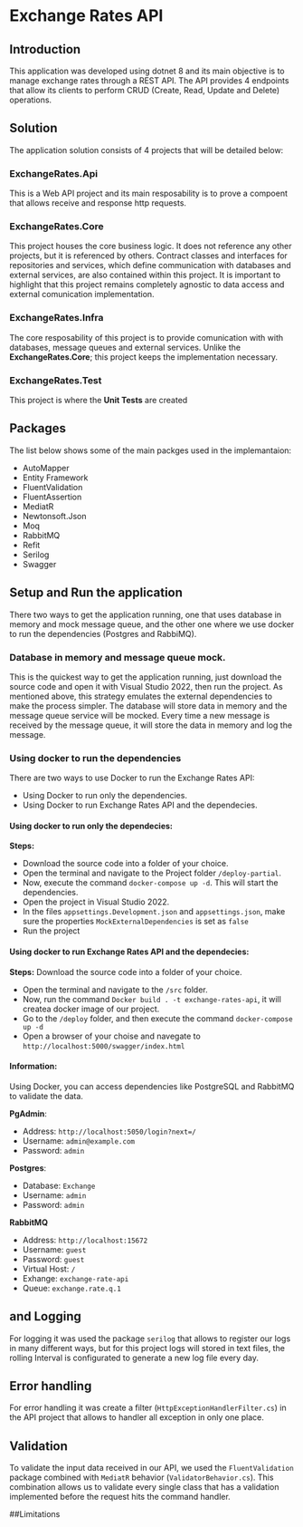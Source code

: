 # Exchange Rates API

## Introduction

This application was developed using dotnet 8 and its main objective is to manage exchange rates through a REST API.
The API provides 4 endpoints that allow its clients to perform CRUD (Create, Read, Update and Delete) operations.

## Solution

The application solution consists of 4 projects that will be detailed below:

### ExchangeRates.Api

This is a Web API project and its main resposability is to prove a compoent that allows receive and response http requests.

### ExchangeRates.Core

This project houses the core business logic. It does not reference any other projects, but it is referenced by others. Contract classes and interfaces for 
repositories and services, which define communication with databases and external services, are also contained within this project. 
It is important to highlight that this project remains completely agnostic to data access and external comunication implementation.

### ExchangeRates.Infra

The core resposability of this project is to provide comunication with with databases, message queues and external services. Unlike the **ExchangeRates.Core**;
this project keeps the implementation necessary.

### ExchangeRates.Test

This project is where the **Unit Tests** are created

## Packages

The list below shows some of the main packges used in the implemantaion:
- AutoMapper
- Entity Framework
- FluentValidation
- FluentAssertion
- MediatR
- Newtonsoft.Json
- Moq
- RabbitMQ
- Refit
- Serilog
- Swagger
## Setup and Run the application

There two ways to get the application running, one that uses database in memory and mock message queue, and the other one where we use docker to run the dependencies (Postgres and RabbiMQ).

### Database in memory and message queue mock.

This is the quickest way to get the application running, just download the source code and open it with Visual Studio 2022, then run the project. As mentioned above, this strategy emulates 
the external dependencies to make the process simpler. The database will store data in memory and the message queue service will be mocked. Every time a new message is received by the message
queue, it will store the data in memory and log the message.

### Using docker to run the dependencies

There are two ways to use Docker to run the Exchange Rates API:
- Using Docker to run only the dependencies.
- Using Docker to run Exchange Rates API and the dependecies.

#### Using docker to run only the dependecies:
**Steps:**
- Download the source code into a folder of your choice.
- Open the terminal and navigate to the Project folder `/deploy-partial`.
- Now, execute the command `docker-compose up -d`. This will start the dependencies.
- Open the project in Visual Studio 2022.
- In the files `appsettings.Development.json` and `appsettings.json`, make sure the properties `MockExternalDependencies` is set as `false`
- Run the project

#### Using docker to run Exchange Rates API and the dependecies:
**Steps:**
 Download the source code into a folder of your choice.
- Open the terminal and navigate to the  `/src` folder.
- Now, run the command `Docker build . -t exchange-rates-api`, it will createa docker image of our project.
- Go to the `/deploy` folder, and then execute the command `docker-compose up -d`
- Open a browser of your choise and navegate to `http://localhost:5000/swagger/index.html`

#### Information:
Using Docker, you can access dependencies like PostgreSQL and RabbitMQ to validate the data.

**PgAdmin**: 
- Address: `http://localhost:5050/login?next=/`
- Username: `admin@example.com`
- Password: `admin`

**Postgres**:
- Database: `Exchange`
- Username: `admin`
- Password: `admin`

**RabbitMQ**
- Address: `http://localhost:15672`
- Username: `guest`
- Password: `guest`
- Virtual Host: `/`
- Exhange: `exchange-rate-api`
- Queue: `exchange.rate.q.1`

##  and Logging

For logging it was used the package `serilog` that allows to register our logs in many different ways, but for this project 
logs will stored in text files, the rolling Interval is configurated to generate a new log file every day.

## Error handling

For error handling it was create a filter (`HttpExceptionHandlerFilter.cs`) in the API project that allows to
handler all exception in only one place.

## Validation

To validate the input data received in our API, we used the `FluentValidation` package combined with `MediatR` behavior (`ValidatorBehavior.cs`). 
This combination allows us to validate every single class that has a validation implemented before the request hits the command handler.   

##Limitations
